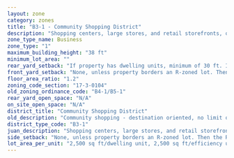 ```yaml
---
layout: zone
category: zones
title: "B3-1 - Community Shopping District"
description: "Shopping centers, large stores, and retail storefronts, often along major streets. Allows more types of businesses than B1 and B2 districts. Apartments permitted above the ground floor."
zone_type_name: Business
zone_type: "1"
maximum_building_height: "38 ft"
minimum_lot_area: ""
rear_yard_setback: "If property has dwelling units, minimum of 30 ft. If its rear property line borders the side property line of an R-zoned lot, the rear setback must equal the side setback of the R-zoned lot. If rear line borders the R lot&#39;s rear line, setback must be at least 16 ft."
front_yard_setback: "None, unless property borders an R-zoned lot. Then the front setback must be at least 50% of the R lot&#39;s front setback. (See 17-3-0404.)"
floor_area_ratio: "1.2"
zoning_code_section: "17-3-0104"
old_zoning_ordinance_code: "B4-1/B5-1"
rear_yard_open_space: "N/A"
on_site_open_space: "N/A"
district_title: "Community Shopping District"
old_description: "Community shopping - destination oriented, no limit on size of commercial establishment. Allows dwelling units above ground floor."
district_type_code: "B3-1"
juan_description: "Shopping centers, large stores, and retail storefronts, often along major streets. Allows more types of businesses than B1 and B2 districts. Apartments permitted above the ground floor."
side_setback: "None, unless property borders an R-zoned lot. Then the R lot&#39;s front setback applies."
lot_area_per_unit: "2,500 sq ft/dwelling unit, 2,500 sq ft/efficiency unit, no SRO units allowed"
---
```

